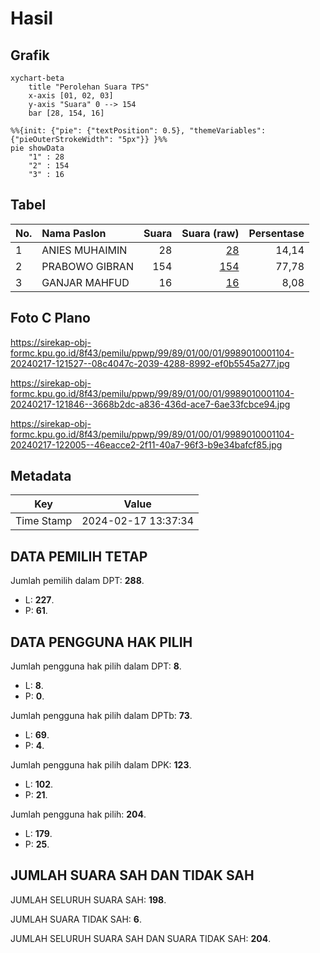 # Hasil

## Grafik

```mermaid
xychart-beta
    title "Perolehan Suara TPS"
    x-axis [01, 02, 03]
    y-axis "Suara" 0 --> 154
    bar [28, 154, 16]
```

```mermaid
%%{init: {"pie": {"textPosition": 0.5}, "themeVariables": {"pieOuterStrokeWidth": "5px"}} }%%
pie showData
    "1" : 28
    "2" : 154
    "3" : 16
```

## Tabel

| No. | Nama Paslon    | Suara | Suara (raw) | Persentase |
|:--- |:-------------- | -----:| -----------:| ----------:|
| 1   | ANIES MUHAIMIN | 28    | [28][p-1]   | 14,14      |
| 2   | PRABOWO GIBRAN | 154   | [154][p-2]  | 77,78      |
| 3   | GANJAR MAHFUD  | 16    | [16][p-3]   | 8,08       |


[p-1]: https://github.com/gigit-pemilu/pemilu-2024-99-luar-negeri/blob/main/pilpres/hitung-suara/sub/99-luar-negeri/sub/89-penang-malaysia/sub/01-penang-malaysia/sub/0001-penang-malaysia/sub/104-ksk-089/sub/paslon-1.txt
[p-2]: https://github.com/gigit-pemilu/pemilu-2024-99-luar-negeri/blob/main/pilpres/hitung-suara/sub/99-luar-negeri/sub/89-penang-malaysia/sub/01-penang-malaysia/sub/0001-penang-malaysia/sub/104-ksk-089/sub/paslon-2.txt
[p-3]: https://github.com/gigit-pemilu/pemilu-2024-99-luar-negeri/blob/main/pilpres/hitung-suara/sub/99-luar-negeri/sub/89-penang-malaysia/sub/01-penang-malaysia/sub/0001-penang-malaysia/sub/104-ksk-089/sub/paslon-3.txt

## Foto C Plano

https://sirekap-obj-formc.kpu.go.id/8f43/pemilu/ppwp/99/89/01/00/01/9989010001104-20240217-121527--08c4047c-2039-4288-8992-ef0b5545a277.jpg

https://sirekap-obj-formc.kpu.go.id/8f43/pemilu/ppwp/99/89/01/00/01/9989010001104-20240217-121846--3668b2dc-a836-436d-ace7-6ae33fcbce94.jpg

https://sirekap-obj-formc.kpu.go.id/8f43/pemilu/ppwp/99/89/01/00/01/9989010001104-20240217-122005--46eacce2-2f11-40a7-96f3-b9e34bafcf85.jpg


## Metadata

| Key        | Value               |
| ---------- | ------------------- |
| Time Stamp | 2024-02-17 13:37:34 |


## DATA PEMILIH TETAP

Jumlah pemilih dalam DPT: **288**.
 * L: **227**.
 * P: **61**.

## DATA PENGGUNA HAK PILIH

Jumlah pengguna hak pilih dalam DPT: **8**.
 * L: **8**.
 * P: **0**.

Jumlah pengguna hak pilih dalam DPTb: **73**.
 * L: **69**.
 * P: **4**.

Jumlah pengguna hak pilih dalam DPK: **123**.
 * L: **102**.
 * P: **21**.

Jumlah pengguna hak pilih: **204**.
 * L: **179**.
 * P: **25**.

## JUMLAH SUARA SAH DAN TIDAK SAH

JUMLAH SELURUH SUARA SAH: **198**.

JUMLAH SUARA TIDAK SAH: **6**.

JUMLAH SELURUH SUARA SAH DAN SUARA TIDAK SAH: **204**.


